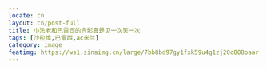 ```yaml
---
locate: cn
layout: cn/post-full
title: 小法老和巴雷西的合影真是见一次笑一次
tags: [沙拉维,巴雷西,ac米兰]
category: image
featimg: https://ws1.sinaimg.cn/large/7bb8bd97gy1fxk59u4g1zj20c808oaar.jpg
---
```

